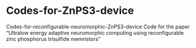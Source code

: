 # Codes-for-ZnPS3-device
Codes-for-reconfigurable-neuromorphic-ZnPS3-device
Code for the paper “Ultralow energy adaptive neuromorphic computing using reconfigurable zinc phosphorus trisulfide memristors”
